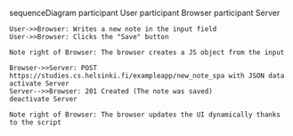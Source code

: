 sequenceDiagram
    participant User
    participant Browser
    participant Server

    User->>Browser: Writes a new note in the input field
    User->>Browser: Clicks the "Save" button

    Note right of Browser: The browser creates a JS object from the input

    Browser->>Server: POST https://studies.cs.helsinki.fi/exampleapp/new_note_spa with JSON data
    activate Server
    Server-->>Browser: 201 Created (The note was saved)
    deactivate Server

    Note right of Browser: The browser updates the UI dynamically thanks to the script

